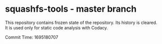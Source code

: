 # squashfs-tools - master branch

This repository contains frozen state of the repository.
Its history is cleared. It is used only for static code
analysis with Codacy.

Commit Time: 1695180707